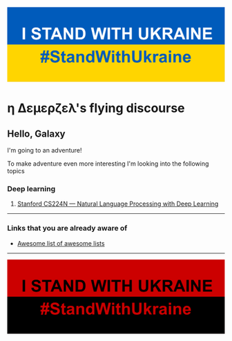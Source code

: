 ![](media/Stand_with_Ukraine.svg)
---
# η Δεμερζελ's flying discourse

## Hello, Galaxy
I'm going to an adventure!

To make adventure even more interesting I'm looking into the following topics

### Deep learning
1. [Stanford CS224N — Natural Language Processing with Deep Learning](notes/learning-courses/Stanford%20CS224N%20—%20Natural%20Language%20Processing%20with%20Deep%20Learning.md)

---
### Links that you are already aware of
- [Awesome list of awesome lists](https://github.com/sindresorhus/awesome#contents)

---
![](media/Stand_with_Ukraine_.svg)
